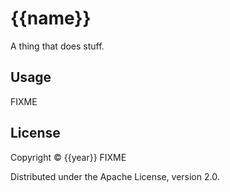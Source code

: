 # {{name}}

A thing that does stuff.

## Usage

FIXME

## License

Copyright © {{year}} FIXME

Distributed under the Apache License, version 2.0.
